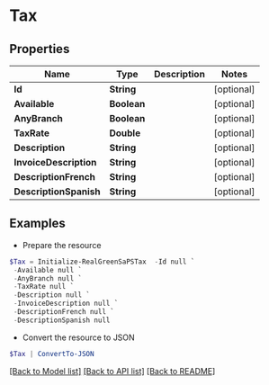 # Tax
## Properties

Name | Type | Description | Notes
------------ | ------------- | ------------- | -------------
**Id** | **String** |  | [optional] 
**Available** | **Boolean** |  | [optional] 
**AnyBranch** | **Boolean** |  | [optional] 
**TaxRate** | **Double** |  | [optional] 
**Description** | **String** |  | [optional] 
**InvoiceDescription** | **String** |  | [optional] 
**DescriptionFrench** | **String** |  | [optional] 
**DescriptionSpanish** | **String** |  | [optional] 

## Examples

- Prepare the resource
```powershell
$Tax = Initialize-RealGreenSaPSTax  -Id null `
 -Available null `
 -AnyBranch null `
 -TaxRate null `
 -Description null `
 -InvoiceDescription null `
 -DescriptionFrench null `
 -DescriptionSpanish null
```

- Convert the resource to JSON
```powershell
$Tax | ConvertTo-JSON
```

[[Back to Model list]](../README.md#documentation-for-models) [[Back to API list]](../README.md#documentation-for-api-endpoints) [[Back to README]](../README.md)

